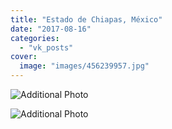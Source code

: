 ```yaml
---
title: "Estado de Chiapas, México"
date: "2017-08-16"
categories: 
  - "vk_posts"
cover:
  image: "images/456239957.jpg"
---
```


![Additional Photo](https://vodpop.ru/wp-content/uploads/2023/07/456239958.jpg)

![Additional Photo](https://vodpop.ru/wp-content/uploads/2023/07/456239959.jpg)
